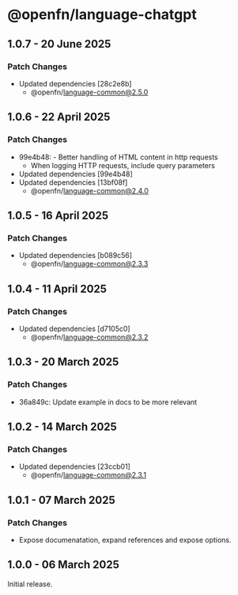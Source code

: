 # @openfn/language-chatgpt

## 1.0.7 - 20 June 2025

### Patch Changes

- Updated dependencies \[28c2e8b]
  - @openfn/language-common@2.5.0

## 1.0.6 - 22 April 2025

### Patch Changes

- 99e4b48: - Better handling of HTML content in http requests
  - When logging HTTP requests, include query parameters
- Updated dependencies \[99e4b48]
- Updated dependencies \[13bf08f]
  - @openfn/language-common@2.4.0

## 1.0.5 - 16 April 2025

### Patch Changes

- Updated dependencies \[b089c56]
  - @openfn/language-common@2.3.3

## 1.0.4 - 11 April 2025

### Patch Changes

- Updated dependencies \[d7105c0]
  - @openfn/language-common@2.3.2

## 1.0.3 - 20 March 2025

### Patch Changes

- 36a849c: Update example in docs to be more relevant

## 1.0.2 - 14 March 2025

### Patch Changes

- Updated dependencies \[23ccb01]
  - @openfn/language-common@2.3.1

## 1.0.1 - 07 March 2025

### Patch Changes

- Expose documenatation, expand references and expose options.

## 1.0.0 - 06 March 2025

Initial release.
